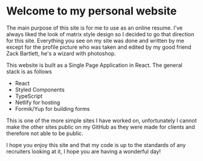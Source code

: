 # Welcome to my personal website

The main purpose of this site is for me to use as an online resume. I've always liked the look of matrix style design so I decided to go that direction for this site. Everything you see on my site was done and written by me except for the profile picture who was taken and edited by my good friend Zack Bartlett, he's a wizard with photoshop.

This website is built as a Single Page Application in React. The general stack is as follows

- React
- Styled Components
- TypeScript
- Netlify for hosting
- Formik/Yup for building forms

This is one of the more simple sites I have worked on, unfortunately I cannot make the other sites public on my GitHub as they were made for clients and therefore not able to be public.

I hope you enjoy this site and that my code is up to the standards of any recruiters looking at it, I hope you are having a wonderful day!
